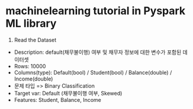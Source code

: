 # machinelearning tutorial in Pyspark ML library

1. Read the Dataset
  - Description: default(채무불이행) 여부 및 채무자 정보에 대한 변수가 포함된 데이터셋
  - Rows: 10000
  - Columns(type): Default(bool) / Student(bool) / Balance(double) / Income(double)
  - 문제 타입 => Binary Classification
  - Target var: Default (채무불이행 여부, Skewed)
  - Features: Student, Balance, Income
